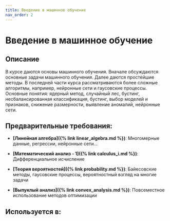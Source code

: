 ```yaml
---
title: Введение в машинное обучение
nav_order: 2
---
```


# Введение в машинное обучение


## Описание 
В курсе даются основы машинного обучения. Вначале обсуждаются основные задачи машинного обучения.
Далее даются простейшие методы. В последней части курса рассматриваются более сложные алгоритмы, 
например, нейронные сети и гаусовские процессы.
Основные понятия: ядерный метод, случайный лес, бустинг, несбалансированная классификация,
бустинг, выбор моделей и признаков, снижение размерности, выявление аномалий, нейронные сети.


## Предварительные требования:

- **[Линейная алгебра]({% link linear_algebra.md %})**: Многомерные данные, регрессии, нейронные сети...


- **[Математический анализ - 1]({% link calculus_i.md %})**: Дифференциальное исчисление


- **[Теория вероятностей]({% link probability.md %})**: Байесовские методы, гаусовские процессы, вероятностный взгляд на многие задачи


- **[Выпуклый анализ]({% link convex_analysis.md %})**: Повсеместное использование методов оптимизации



## Используется в:
